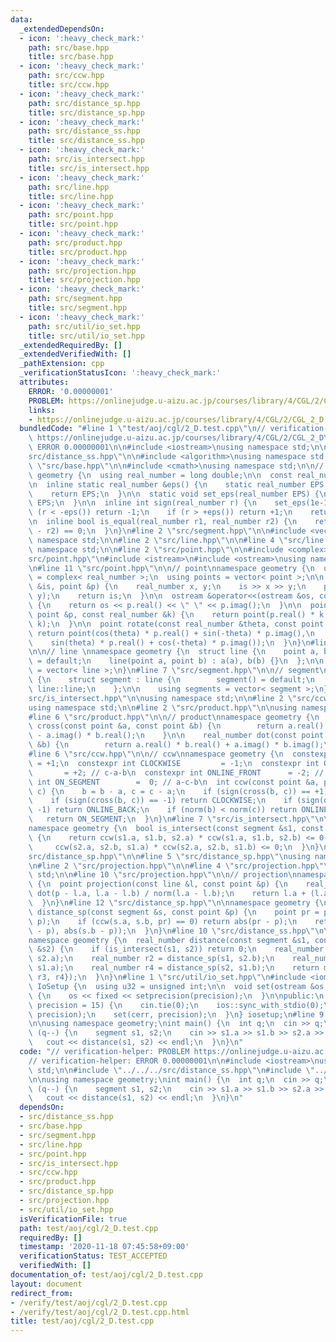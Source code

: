 ```yaml
---
data:
  _extendedDependsOn:
  - icon: ':heavy_check_mark:'
    path: src/base.hpp
    title: src/base.hpp
  - icon: ':heavy_check_mark:'
    path: src/ccw.hpp
    title: src/ccw.hpp
  - icon: ':heavy_check_mark:'
    path: src/distance_sp.hpp
    title: src/distance_sp.hpp
  - icon: ':heavy_check_mark:'
    path: src/distance_ss.hpp
    title: src/distance_ss.hpp
  - icon: ':heavy_check_mark:'
    path: src/is_intersect.hpp
    title: src/is_intersect.hpp
  - icon: ':heavy_check_mark:'
    path: src/line.hpp
    title: src/line.hpp
  - icon: ':heavy_check_mark:'
    path: src/point.hpp
    title: src/point.hpp
  - icon: ':heavy_check_mark:'
    path: src/product.hpp
    title: src/product.hpp
  - icon: ':heavy_check_mark:'
    path: src/projection.hpp
    title: src/projection.hpp
  - icon: ':heavy_check_mark:'
    path: src/segment.hpp
    title: src/segment.hpp
  - icon: ':heavy_check_mark:'
    path: src/util/io_set.hpp
    title: src/util/io_set.hpp
  _extendedRequiredBy: []
  _extendedVerifiedWith: []
  _pathExtension: cpp
  _verificationStatusIcon: ':heavy_check_mark:'
  attributes:
    ERROR: '0.00000001'
    PROBLEM: https://onlinejudge.u-aizu.ac.jp/courses/library/4/CGL/2/CGL_2_D
    links:
    - https://onlinejudge.u-aizu.ac.jp/courses/library/4/CGL/2/CGL_2_D
  bundledCode: "#line 1 \"test/aoj/cgl/2_D.test.cpp\"\n// verification-helper: PROBLEM\
    \ https://onlinejudge.u-aizu.ac.jp/courses/library/4/CGL/2/CGL_2_D\n// verification-helper:\
    \ ERROR 0.00000001\n\n#include <iostream>\nusing namespace std;\n\n#line 2 \"\
    src/distance_ss.hpp\"\n\n#include <algorithm>\nusing namespace std;\n\n#line 2\
    \ \"src/base.hpp\"\n\n#include <cmath>\nusing namespace std;\n\n// base\nnamespace\
    \ geometry {\n  using real_number = long double;\n\n  const real_number PI = acos(-1);\n\
    \n  inline static real_number &eps() {\n    static real_number EPS = 1e-10;\n\
    \    return EPS;\n  }\n\n  static void set_eps(real_number EPS) {\n    eps() =\
    \ EPS;\n  }\n\n  inline int sign(real_number r) {\n    set_eps(1e-10);\n    if\
    \ (r < -eps()) return -1;\n    if (r > +eps()) return +1;\n    return 0;\n  }\n\
    \n  inline bool is_equal(real_number r1, real_number r2) {\n    return sign(r1\
    \ - r2) == 0;\n  }\n}\n#line 2 \"src/segment.hpp\"\n\n#include <vector>\nusing\
    \ namespace std;\n\n#line 2 \"src/line.hpp\"\n\n#line 4 \"src/line.hpp\"\nusing\
    \ namespace std;\n\n#line 2 \"src/point.hpp\"\n\n#include <complex>\n#line 6 \"\
    src/point.hpp\"\n#include <istream>\n#include <ostream>\nusing namespace std;\n\
    \n#line 11 \"src/point.hpp\"\n\n// point\nnamespace geometry {\n  using point\
    \ = complex< real_number >;\n  using points = vector< point >;\n\n  istream &operator>>(istream\
    \ &is, point &p) {\n    real_number x, y;\n    is >> x >> y;\n    p = point(x,\
    \ y);\n    return is;\n  }\n\n  ostream &operator<<(ostream &os, const point &p)\
    \ {\n    return os << p.real() << \" \" << p.imag();\n  }\n\n  point operator*(const\
    \ point &p, const real_number &k) {\n    return point(p.real() * k, p.imag() *\
    \ k);\n  }\n\n  point rotate(const real_number &theta, const point &p) {\n   \
    \ return point(cos(theta) * p.real() + sin(-theta) * p.imag(),\n             \
    \    sin(theta) * p.real() + cos(-theta) * p.imag());\n  }\n}\n#line 7 \"src/line.hpp\"\
    \n\n// line \nnamespace geometry {\n  struct line {\n    point a, b;\n\n    line()\
    \ = default;\n    line(point a, point b) : a(a), b(b) {}\n  };\n\n  using lines\
    \ = vector< line >;\n}\n#line 7 \"src/segment.hpp\"\n\n// segment\nnamespace geometry\
    \ {\n    struct segment : line {\n        segment() = default;\n        using\
    \ line::line;\n    };\n\n    using segments = vector< segment >;\n}\n#line 2 \"\
    src/is_intersect.hpp\"\n\nusing namespace std;\n\n#line 2 \"src/ccw.hpp\"\n\n\
    using namespace std;\n\n#line 2 \"src/product.hpp\"\n\nusing namespace std;\n\n\
    #line 6 \"src/product.hpp\"\n\n// product\nnamespace geometry {\n    real_number\
    \ cross(const point &a, const point &b) {\n        return a.real() * b.imag()\
    \ - a.imag() * b.real();\n    }\n\n    real_number dot(const point &a, const point\
    \ &b) {\n        return a.real() * b.real() + a.imag() * b.imag();\n    }\n}\n\
    #line 6 \"src/ccw.hpp\"\n\n// ccw\nnamespace geometry {\n  constexpr int COUNTER_CLOCKWISE\
    \ = +1;\n  constexpr int CLOCKWISE         = -1;\n  constexpr int ONLINE_BACK\
    \       = +2; // c-a-b\n  constexpr int ONLINE_FRONT      = -2; // a-b-c\n  constexpr\
    \ int ON_SEGMENT        =  0; // a-c-b\n  int ccw(const point &a, point b, point\
    \ c) {\n    b = b - a, c = c - a;\n    if (sign(cross(b, c)) == +1) return COUNTER_CLOCKWISE;\n\
    \    if (sign(cross(b, c)) == -1) return CLOCKWISE;\n    if (sign(dot(b, c)) ==\
    \ -1) return ONLINE_BACK;\n    if (norm(b) < norm(c)) return ONLINE_FRONT;\n \
    \   return ON_SEGMENT;\n  }\n}\n#line 7 \"src/is_intersect.hpp\"\n\n// intersect\n\
    namespace geometry {\n  bool is_intersect(const segment &s1, const segment &s2)\
    \ {\n    return ccw(s1.a, s1.b, s2.a) * ccw(s1.a, s1.b, s2.b) <= 0 &&\n      \
    \     ccw(s2.a, s2.b, s1.a) * ccw(s2.a, s2.b, s1.b) <= 0;\n  }\n}\n#line 2 \"\
    src/distance_sp.hpp\"\n\n#line 5 \"src/distance_sp.hpp\"\nusing namespace std;\n\
    \n#line 2 \"src/projection.hpp\"\n\n#line 4 \"src/projection.hpp\"\nusing namespace\
    \ std;\n\n#line 10 \"src/projection.hpp\"\n\n// projection\nnamespace geometry\
    \ {\n  point projection(const line &l, const point &p) {\n    real_number t =\
    \ dot(p - l.a, l.a - l.b) / norm(l.a - l.b);\n    return l.a + (l.a - l.b) * t;\n\
    \  }\n}\n#line 12 \"src/distance_sp.hpp\"\n\nnamespace geometry {\n  real_number\
    \ distance_sp(const segment &s, const point &p) {\n    point pr = projection(s,\
    \ p);\n    if (ccw(s.a, s.b, pr) == 0) return abs(pr - p);\n    return min(abs(s.a\
    \ - p), abs(s.b - p));\n  }\n}\n#line 10 \"src/distance_ss.hpp\"\n\n// distance\n\
    namespace geometry {\n  real_number distance(const segment &s1, const segment\
    \ &s2) {\n    if (is_intersect(s1, s2)) return 0;\n    real_number r1 = distance_sp(s1,\
    \ s2.a);\n    real_number r2 = distance_sp(s1, s2.b);\n    real_number r3 = distance_sp(s2,\
    \ s1.a);\n    real_number r4 = distance_sp(s2, s1.b);\n    return min({r1, r2,\
    \ r3, r4});\n  }\n}\n#line 1 \"src/util/io_set.hpp\"\n#include <iomanip>\n\nclass\
    \ IoSetup {\n  using u32 = unsigned int;\n\n  void set(ostream &os, u32 precision)\
    \ {\n    os << fixed << setprecision(precision);\n  }\n\npublic:\n  IoSetup(u32\
    \ precision = 15) {\n    cin.tie(0);\n    ios::sync_with_stdio(0);\n\n    set(cout,\
    \ precision);\n    set(cerr, precision);\n  }\n} iosetup;\n#line 9 \"test/aoj/cgl/2_D.test.cpp\"\
    \n\nusing namespace geometry;\nint main() {\n  int q;\n  cin >> q;\n\n  while\
    \ (q--) {\n    segment s1, s2;\n    cin >> s1.a >> s1.b >> s2.a >> s2.b;\n\n \
    \   cout << distance(s1, s2) << endl;\n  }\n}\n"
  code: "// verification-helper: PROBLEM https://onlinejudge.u-aizu.ac.jp/courses/library/4/CGL/2/CGL_2_D\n\
    // verification-helper: ERROR 0.00000001\n\n#include <iostream>\nusing namespace\
    \ std;\n\n#include \"../../../src/distance_ss.hpp\"\n#include \"../../../src/util/io_set.hpp\"\
    \n\nusing namespace geometry;\nint main() {\n  int q;\n  cin >> q;\n\n  while\
    \ (q--) {\n    segment s1, s2;\n    cin >> s1.a >> s1.b >> s2.a >> s2.b;\n\n \
    \   cout << distance(s1, s2) << endl;\n  }\n}\n"
  dependsOn:
  - src/distance_ss.hpp
  - src/base.hpp
  - src/segment.hpp
  - src/line.hpp
  - src/point.hpp
  - src/is_intersect.hpp
  - src/ccw.hpp
  - src/product.hpp
  - src/distance_sp.hpp
  - src/projection.hpp
  - src/util/io_set.hpp
  isVerificationFile: true
  path: test/aoj/cgl/2_D.test.cpp
  requiredBy: []
  timestamp: '2020-11-18 07:45:58+09:00'
  verificationStatus: TEST_ACCEPTED
  verifiedWith: []
documentation_of: test/aoj/cgl/2_D.test.cpp
layout: document
redirect_from:
- /verify/test/aoj/cgl/2_D.test.cpp
- /verify/test/aoj/cgl/2_D.test.cpp.html
title: test/aoj/cgl/2_D.test.cpp
---
```

